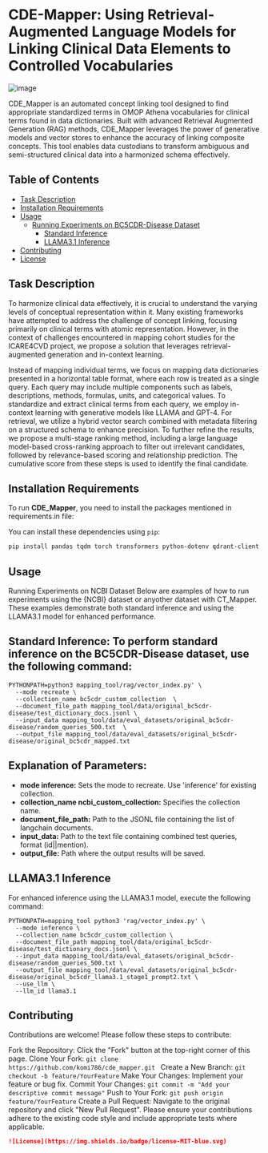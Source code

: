 # CDE-Mapper: Using Retrieval-Augmented Language Models for Linking Clinical Data Elements to Controlled Vocabularies

![image](https://github.com/user-attachments/assets/54577286-9d04-45a3-852e-66684bd1a2fc)

CDE_Mapper is an automated concept linking tool designed to find appropriate standardized terms in OMOP Athena vocabularies for clinical terms found in data dictionaries. Built with advanced Retrieval Augmented Generation (RAG) methods, CDE_Mapper leverages the power of generative models and vector stores to enhance the accuracy of linking composite concepts. This tool enables data custodians to transform ambiguous and semi-structured clinical data into a harmonized schema effectively.


## Table of Contents

- [Task Description](#task-description)
- [Installation Requirements](#installation-requirements)
- [Usage](#usage)
  - [Running Experiments on BC5CDR-Disease Dataset](#running-experiments-on-ncbi-dataset)
    - [Standard Inference](#standard-inference)
    - [LLAMA3.1 Inference](#llama31-inference)
- [Contributing](#contributing)
- [License](#license)

## Task Description

To harmonize clinical data effectively, it is crucial to understand the varying levels of conceptual representation within it. Many existing frameworks have attempted to address the challenge of concept linking, focusing primarily on clinical terms with atomic representation. However, in the context of challenges encountered in mapping cohort studies for the ICARE4CVD project, we propose a solution that leverages retrieval-augmented generation and in-context learning.

Instead of mapping individual terms, we focus on mapping data dictionaries presented in a horizontal table format, where each row is treated as a single query. Each query may include multiple components such as labels, descriptions, methods, formulas, units, and categorical values. To standardize and extract clinical terms from each query, we employ in-context learning with generative models like LLAMA and GPT-4. For retrieval, we utilize a hybrid vector search combined with metadata filtering on a structured schema to enhance precision. To further refine the results, we propose a multi-stage ranking method, including a large language model-based cross-ranking approach to filter out irrelevant candidates, followed by relevance-based scoring and relationship prediction. The cumulative score from these steps is used to identify the final candidate.



## Installation Requirements

To run **CDE_Mapper**, you need to install the packages mentioned in requirements.in file:

You can install these dependencies using `pip`:

```bash
pip install pandas tqdm torch transformers python-dotenv qdrant-client langchain langchain_openai ctransformers pydantic>=1.10.8 typing-extensions>=4.8.0 torch>=2.2.2 openai>=1.19.0 qdrant-client>=1.8.2 langchain-community togather faiss-cpu faiss-gpu langchain-togather simstring-fast
```
## Usage

Running Experiments on NCBI Dataset
Below are examples of how to run experiments using the {NCBI} dataset or anyother dataset with CT_Mapper. These examples demonstrate both standard inference and using the LLAMA3.1 model for enhanced performance.

## Standard Inference: To perform standard inference on the BC5CDR-Disease dataset, use the following command:
```
PYTHONPATH=python3 mapping_tool/rag/vector_index.py' \
  --mode recreate \
  --collection_name bc5cdr_custom_collection  \
  --document_file_path mapping_tool/data/original_bc5cdr-disease/test_dictionary_docs.jsonl \
  --input_data mapping_tool/data/eval_datasets/original_bc5cdr-disease/random_queries_500.txt  \
  --output_file mapping_tool/data/eval_datasets/original_bc5cdr-disease/original_bc5cdr_mapped.txt
```

## Explanation of Parameters:

* **mode inference:** Sets the mode to recreate. Use 'inference' for existing collection.
* **collection_name ncbi_custom_collection:** Specifies the collection name.
* **document_file_path:** Path to the JSONL file containing the list of langchain documents.
* **input_data:** Path to the text file containing combined test queries, format (id||mention).
* **output_file:** Path where the output results will be saved.

## LLAMA3.1 Inference

For enhanced inference using the LLAMA3.1 model, execute the following command:

```
PYTHONPATH=mapping_tool python3 'rag/vector_index.py' \
  --mode inference \
  --collection_name bc5cdr_custom_collection \
  --document_file_path mapping_tool/data/original_bc5cdr-disease/test_dictionary_docs.jsonl \
  --input_data mapping_tool/data/eval_datasets/original_bc5cdr-disease/random_queries_500.txt \
  --output_file mapping_tool/data/eval_datasets/original_bc5cdr-disease/original_bc5cdr_llama3.1_stage1_prompt2.txt \
  --use_llm \
  --llm_id llama3.1
```


## Contributing

Contributions are welcome! Please follow these steps to contribute:

Fork the Repository: Click the "Fork" button at the top-right corner of this page.
Clone Your Fork:
```git clone https://github.com/komi786/cde_mapper.git ```
Create a New Branch:
```git checkout -b feature/YourFeature```
Make Your Changes: Implement your feature or bug fix.
Commit Your Changes:
```git commit -m "Add your descriptive commit message"```
Push to Your Fork:
```git push origin feature/YourFeature```
Create a Pull Request: Navigate to the original repository and click "New Pull Request".
Please ensure your contributions adhere to the existing code style and include appropriate tests where applicable.

```markdown
![License](https://img.shields.io/badge/license-MIT-blue.svg)


